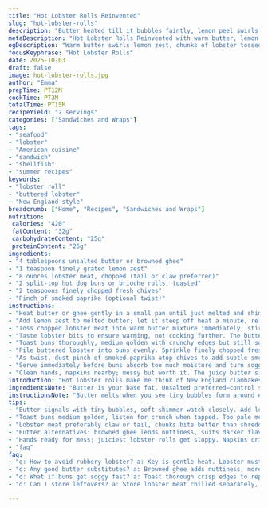 ```yaml
---
title: "Hot Lobster Rolls Reinvented"
slug: "hot-lobster-rolls"
description: "Butter heated till it bubbles faintly, lemon peel swirls in aromas. Lobster chunks tossed warm, slicked, clinging fat and zest. Toasted buns hold treasure. Chives sprinkled last, fresh green bright contrast. Swap butter for browned ghee or garlic oil for twist. Lobster can be claw meat or tail chunks, pick firm texture, not mushy. Visual cues over clocks: butter ready when it shimmers, lobster warm and quivering, buns golden crisp, not soggy. Beware overcooking—rubbery shellfish kills the vibe. Serve immediately before juice drains into bread. Quick, bold, messy. Experience lobster anew, with aromas teasing, fats rubbing your hands, fleeting warmth, crunch, tender shellfish. Practical. Real. Scratch instinct. Cook loud, cook right."
metaDescription: "Hot Lobster Rolls Reinvented with warm butter, lemon zest, toasted buns. Fresh chives and smoked paprika add sharp contrast and smoky depth to rich lobster."
ogDescription: "Warm butter swirls lemon zest, chunks of lobster tossed just right. Toasted buns hold juicy bites, fresh chives and smoky paprika finish. Bold, messy, sensory."
focusKeyphrase: "Hot Lobster Rolls"
date: 2025-10-03
draft: false
image: hot-lobster-rolls.jpg
author: "Emma"
prepTime: PT12M
cookTime: PT3M
totalTime: PT15M
recipeYield: "2 servings"
categories: ["Sandwiches and Wraps"]
tags:
- "seafood"
- "lobster"
- "American cuisine"
- "sandwich"
- "shellfish"
- "summer recipes"
keywords:
- "lobster roll"
- "buttered lobster"
- "New England style"
breadcrumb: ["Home", "Recipes", "Sandwiches and Wraps"]
nutrition: 
 calories: "420"
 fatContent: "32g"
 carbohydrateContent: "25g"
 proteinContent: "26g"
ingredients:
- "4 tablespoons unsalted butter or browned ghee"
- "1 teaspoon finely grated lemon zest"
- "8 ounces lobster meat, chopped (tail or claw preferred)"
- "2 split-top hot dog buns or brioche rolls, toasted"
- "2 teaspoons finely chopped fresh chives"
- "Pinch of smoked paprika (optional twist)"
instructions:
- "Heat butter or ghee gently in a small pan until just melted and shimmering with tiny bubbles; do not brown unless you want nuttiness."
- "Add lemon zest to melted butter; let it steep off heat a minute, releases oils, vibrant aroma."
- "Toss chopped lobster meat into warm butter mixture immediately; stir carefully to coat each chunk without mushing. Watch lobster for slight warm blush—not hot steaming."
- "Taste lobster bits to ensure warming, not cooking further. The butter must envelop lobsters, carry flavor."
- "Toast buns thoroughly, medium golden with crunchy edges but still soft inside to hold juices."
- "Pile buttered lobster into buns evenly. Sprinkle finely chopped fresh chives on top for sharp, fresh green bite."
- "As twist, dust pinch of smoked paprika atop chives to add subtle smoky heat, unexpected depth."
- "Serve immediately before buns absorb too much moisture and turn soggy; timing critical."
- "Clean hands, napkins nearby; messy but worth it. The juicy butter slick on your fingers is part of the charm."
introduction: "Hot lobster rolls make me think of New England clambakes and briny seafood shacks. But fussing with mayo or overcooking leaves sad rubbery meat. Learned to heat butter slowly so it melts cleanly, not foaming or scorching—key for layering flavor. Lemon zest gives bright pop without drowning lobster’s natural sweetness. Using browned ghee swaps butter’s sweetness for nuttiness; garlic oil brings punch, depending on mood. Toasted buns must crunch, or you get sad sog. Timing’s everything. Watch lobster heat, feel for the slight give, that gentle warmth pushing flavor release. Toss quickly, assemble fast, eat before steam sogs layers—messy, bold, truly rewarding. Tried claw meat for texture contrast, tail for tenderness. Each bite hints sea and buttery richness alive in mouth. A simple flip from cold mayo salad into hot buttery splendor."
ingredientsNote: "Butter is your base fat. Unsalted preferred—control salt better. Brown butter or ghee adds a deeper flavor profile when you want funk over creaminess. Lemon zest, not juice; oils in zest carry aroma that heats without diluting fat or sogging bread. Lobster should be firm, fresh. Tail or claw meat chunks provide better texture than shredded—no mushy bites. Split-top buns or brioche toast well; avoid sandwich buns with poor crust or low density. Fresh chives give freshness—a quick chop just before serving preserves color and bite. Smoked paprika (if you want) layers spice and earthiness—it’s my twist learned from burnt butter attempts. Butter-tossing technique matters—coat not cook lobster; heat it gently, or shells rubberize. High heat kills marine sweetness. Keep hands ready—cleaning lobster can be messy but guarantees better bite size chunks. If lobster unavailable, firm cooked shrimp as emergency sub, but missing that decadent ocean silk."
instructionsNote: "Butter melts when you see tiny bubbles form around edges and a soft shimmer on surface—that’s the cue to add lemon zest, not before to avoid overcooking zest oils. Let zest steep a minute off heat, releasing aromatic citrus oils without burning. Lobster meat must go in quickly; toss gently, coating surface without hammering meat fibers. If you see steam rising, lobster is heating too fast—reduce heat or remove pan briefly. Toast buns ahead to crisp golden edges; moisture repellent, prevents sog—tell tale crunch when you tap crusts. Assemble swiftly, mound lobster before warmth escapes—cold rolls kill whole point. Garnish last; fresh chives wilt fast with heat; keeps freshness intact. Adding smoked paprika on top adds complexity but use sparingly—too much steals lobster spotlight. Serve with napkins—expect drips. The coherence between warm butter, zest aroma, lobster sweetness, crunch, and fresh chives makes this tactile, sensory experience. Timing flexible, sensory cues key, not rigid timers."
tips:
- "Butter signals with tiny bubbles, soft shimmer—watch closely. Add lemon zest only off heat, helps oils release without burning. Heating times count, avoid bitterness from zest if hotter than needed. Resist browning unless ghee, then slight nuttiness okay. The mix shifts fast; work quick to add lobster chunks before butter cools. Toss gently—no mush. Texture key here, firm but tender shellfish wins over shredded mush every time."
- "Toast buns medium golden, listen for crunch when tapped. Too pale means sog waiting to happen. Too dark, brittle crust, no good. Textural balance: crispy shell but soft inside to absorb juices. Hot buns also prevent quick cooling. Assemble fast after toasting; lobster warmth must linger. Chives chop fine, sprinkle last: fresh green pops before wilting. Smoke paprika? Use light hand. Too much steals focus, but tiny pinch adds earth underlayers well."
- "Lobster meat preferably claw or tail, chunks bite better than shredded. Claw adds chew contrast, tail softer. Regardless, chunks should stay intact not fall apart. Watch lobster warm blush, slight give under finger—no steam rising. Steam means overheat, rubber shellfish guaranteed. Heat lowers marine sweetness; quick gentle toss is better than cooking through. If no lobster, firm cooked shrimp emergency swap with lower silk factor, but still good for texture. Better than mush or cold mayo versions."
- "Butter alternatives: browned ghee lends nuttiness, suits darker flavor profile. Garlic oil swaps butter sweetness for punch but shifts overall tone. Unsalted fats keep salt control. Lemon zest brings citrus oils without diluting fat; juice floods bread, sogs fast. Pay close attention to visual and aroma cues during cooking stages. If you smell burnt zest sharp or butter smells acrid, lower heat or remove pan. Moments matter here, sensory feedback beats timer every time."
- "Hands ready for mess; juiciest lobster rolls get sloppy. Napkins critical. Butter clings fingers, lemon aroma lingers. Clean lobster chunks by hand gives control on size; shell pieces mean bad chew. Timing critical: serve immediately. Lobster warm but not steaming, buns crisp still. Juices drip into bread fast, killing crunch if wait too long. Patience in assembly, urgency in eating."
- "faq"
faq:
- "q: How to avoid rubbery lobster? a: Key is gentle heat. Lobster must warm, slight blush only. No steam; steam kills texture, makes rubbery shell. Toss fast in warm butter, coat not cook. Observe lobster softness with finger rather than time. If unsure, reduce pan heat, remove momentarily. Better cold than rubbery."
- "q: Any good butter substitutes? a: Browned ghee adds nuttiness, more robust flavor. Garlic oil swaps sweetness for punch but watch heat carefully. Unsalted versions? Yes, important to control salt. Avoid heavy oils that overpower lobster. Swap depends on mood, daily ingredient stash. Try and observe aroma changes, texture in mouth."
- "q: What if buns get soggy fast? a: Toast thorough crisp edges to repel moisture. Use split-top or brioche with higher crumb density. Serve right away; don't let lobster juices soak bread. If sog appears, re-toast quickly or add more crunch with toasted breadcrumbs inside. Toasting key barrier against sog, no shortcuts."
- "q: Can I store leftovers? a: Store lobster meat chilled separately, keeps firm. Avoid assembling early; buns go sog fast. Reheat lobster gently off direct heat to avoid rubberiness. If sandwich made, wrap tightly in foil, minor moisture loss but okay. Eat leftovers within a day. Frozen lobster rolls lose texture fast, skip freezing."

---
```

